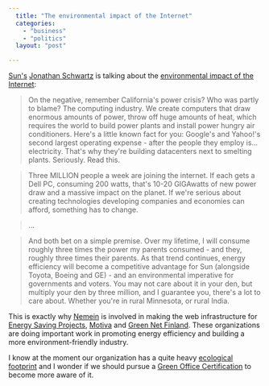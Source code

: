 ```yaml
---
  title: "The environmental impact of the Internet"
  categories: 
    - "business"
    - "politics"
  layout: "post"

---
```

[Sun's][1] [Jonathan Schwartz][3] is talking about the [environmental impact of the Internet][2]:

> On the negative, remember California's power crisis? Who was partly to blame? The computing industry. We create computers that draw enormous amounts of power, throw off huge amounts of heat, which requires the world to build power plants and install power hungry air conditioners. Here's a little known fact for you: Google's and Yahoo!'s second largest operating expense - after the people they employ is... electricity. That's why they're building datacenters next to smelting plants. Seriously. Read this.

> Three MILLION people a week are joining the internet. If each gets a Dell PC, consuming 200 watts, that's 10-20 GIGAwatts of new power draw and a massive impact on the planet. If we're serious about creating technologies developing companies and economies can afford, something has to change. 

> ...

> And both bet on a simple premise. Over my lifetime, I will consume roughly three times the power my parents consumed - and they, roughly three times their parents. As that trend continues, energy efficiency will become a competitive advantage for Sun (alongside Toyota, Boeing and GE) - and an environmental imperative for governments and voters. You may not care about it in your den, but multiply your den by three million, and I guarantee you, there's a lot to care about. Whether you're in rural Minnesota, or rural India.

This is exactly why [Nemein][4] is involved in making the web infrastructure for [Energy Saving Projects][5], [Motiva][6] and [Green Net Finland][7]. These organizations are doing important work in promoting energy efficiency and building a more environment-friendly industry.

I know at the moment our organization has a quite heavy [ecological footprint][8] and I wonder if we should pursue a [Green Office Certification][9] to become more aware of it.

[1]: http://www.sun.com/
[2]: http://blogs.sun.com/roller/page/jonathan?entry=let_s_change_this
[3]: http://blogs.sun.com/jonathan
[4]: http://www.nemein.com/en/
[5]: http://www.esprojects.net/en/
[6]: http://www.motiva.fi/en/
[7]: http://www.greennetfinland.fi/en/
[8]: http://www.myfootprint.org/
[9]: http://www.wwf.fi/yritykset/green_office/
